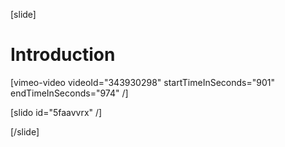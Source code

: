 [slide]
# Introduction

[vimeo-video videoId="343930298" startTimeInSeconds="901" endTimeInSeconds="974" /]

[slido id="5faavvrx" /]

[/slide]